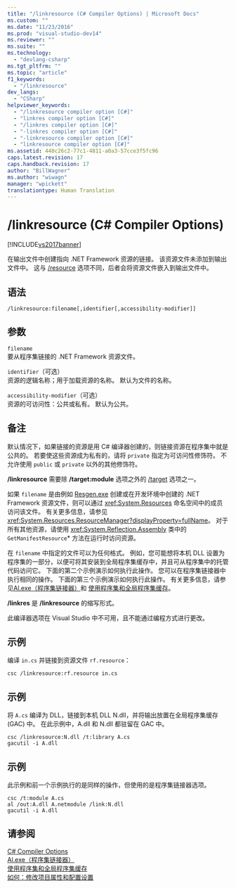```yaml
---
title: "/linkresource (C# Compiler Options) | Microsoft Docs"
ms.custom: ""
ms.date: "11/23/2016"
ms.prod: "visual-studio-dev14"
ms.reviewer: ""
ms.suite: ""
ms.technology: 
  - "devlang-csharp"
ms.tgt_pltfrm: ""
ms.topic: "article"
f1_keywords: 
  - "/linkresource"
dev_langs: 
  - "CSharp"
helpviewer_keywords: 
  - "/linkresource compiler option [C#]"
  - "linkres compiler option [C#]"
  - "/linkres compiler option [C#]"
  - "-linkres compiler option [C#]"
  - "-linkresource compiler option [C#]"
  - "linkresource compiler option [C#]"
ms.assetid: 440c26c2-77c1-4811-a0a3-57cce3f5fc96
caps.latest.revision: 17
caps.handback.revision: 17
author: "BillWagner"
ms.author: "wiwagn"
manager: "wpickett"
translationtype: Human Translation
---
```

# /linkresource (C# Compiler Options)
[!INCLUDE[vs2017banner](../../../csharp/includes/vs2017banner.md)]

在输出文件中创建指向 .NET Framework 资源的链接。  该资源文件未添加到输出文件中。  这与 [\/resource](../../../csharp/language-reference/compiler-options/resource-compiler-option.md) 选项不同，后者会将资源文件嵌入到输出文件中。  
  
## 语法  
  
```  
/linkresource:filename[,identifier[,accessibility-modifier]]  
```  
  
## 参数  
 `filename`  
 要从程序集链接的 .NET Framework 资源文件。  
  
 `identifier`（可选）  
 资源的逻辑名称；用于加载资源的名称。  默认为文件的名称。  
  
 `accessibility-modifier`（可选）  
 资源的可访问性：公共或私有。  默认为公共。  
  
## 备注  
 默认情况下，如果链接的资源是用 C\# 编译器创建的，则链接资源在程序集中就是公共的。  若要使这些资源成为私有的，请将 `private` 指定为可访问性修饰符。  不允许使用 `public` 或 `private` 以外的其他修饰符。  
  
 **\/linkresource** 需要除 **\/target:module** 选项之外的 [\/target](../../../csharp/language-reference/compiler-options/target-compiler-option.md) 选项之一。  
  
 如果 `filename` 是由例如 [Resgen.exe](../Topic/Resgen.exe%20\(Resource%20File%20Generator\).md) 创建或在开发环境中创建的 .NET Framework 资源文件，则可以通过 <xref:System.Resources> 命名空间中的成员访问该文件。  有关更多信息，请参见 <xref:System.Resources.ResourceManager?displayProperty=fullName>。  对于所有其他资源，请使用 <xref:System.Reflection.Assembly> 类中的 `GetManifestResource`\* 方法在运行时访问资源。  
  
 在 `filename` 中指定的文件可以为任何格式。  例如，您可能想将本机 DLL 设置为程序集的一部分，以便可将其安装到全局程序集缓存中，并且可从程序集中的托管代码访问它。  下面的第二个示例演示如何执行此操作。  您可以在程序集链接器中执行相同的操作。  下面的第三个示例演示如何执行此操作。  有关更多信息，请参见[Al.exe（程序集链接器）](../Topic/Al.exe%20\(Assembly%20Linker\).md)和 [使用程序集和全局程序集缓存](../Topic/Working%20with%20Assemblies%20and%20the%20Global%20Assembly%20Cache.md)。  
  
 **\/linkres** 是 **\/linkresource** 的缩写形式。  
  
 此编译器选项在 Visual Studio 中不可用，且不能通过编程方式进行更改。  
  
## 示例  
 编译 `in.cs` 并链接到资源文件 `rf.resource`：  
  
```  
csc /linkresource:rf.resource in.cs  
```  
  
## 示例  
 将 `A.cs` 编译为 DLL，链接到本机 DLL N.dll，并将输出放置在全局程序集缓存 \(GAC\) 中。  在此示例中，A.dll 和 N.dll 都驻留在 GAC 中。  
  
```  
csc /linkresource:N.dll /t:library A.cs  
gacutil -i A.dll  
```  
  
## 示例  
 此示例和前一个示例执行的是同样的操作，但使用的是程序集链接器选项。  
  
```  
csc /t:module A.cs  
al /out:A.dll A.netmodule /link:N.dll   
gacutil -i A.dll  
```  
  
## 请参阅  
 [C\# Compiler Options](../../../csharp/language-reference/compiler-options/index.md)   
 [Al.exe（程序集链接器）](../Topic/Al.exe%20\(Assembly%20Linker\).md)   
 [使用程序集和全局程序集缓存](../Topic/Working%20with%20Assemblies%20and%20the%20Global%20Assembly%20Cache.md)   
 [如何：修改项目属性和配置设置](http://msdn.microsoft.com/zh-cn/e7184bc5-2f2b-4b4f-aa9a-3ecfcbc48b67)